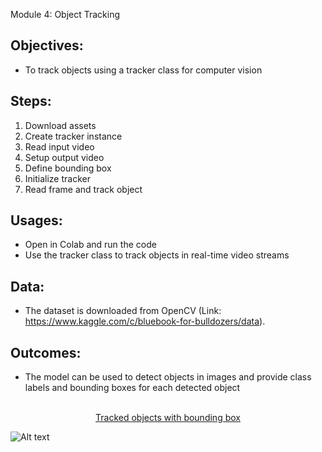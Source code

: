 Module 4: Object Tracking

## Objectives:
- To track objects using a tracker class for computer vision

## Steps:
1. Download assets
2. Create tracker instance
3. Read input video
4. Setup output video
5. Define bounding box
6. Initialize tracker
7. Read frame and track object

## Usages:
- Open in Colab and run the code
- Use the tracker class to track objects in real-time video streams

## Data:
- The dataset is downloaded from OpenCV (Link: https://www.kaggle.com/c/bluebook-for-bulldozers/data).

## Outcomes:
- The model can be used to detect objects in images and provide class labels and bounding boxes for each detected object
<br><br>

<p align="center" style="text-decoration: underline;">Tracked objects with bounding box</p>

![Alt text](https://github.com/OCR-tech/OCR-tech/blob/main/docs/img/project_cv4a.png)
<br>